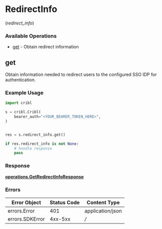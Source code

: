# RedirectInfo
(*redirect_info*)

### Available Operations

* [get](#get) - Obtain redirect information

## get

Obtain information needed to redirect users to the configured SSO IDP for authentication.

### Example Usage

```python
import cribl

s = cribl.Cribl(
    bearer_auth="<YOUR_BEARER_TOKEN_HERE>",
)


res = s.redirect_info.get()

if res.redirect_info is not None:
    # handle response
    pass

```


### Response

**[operations.GetRedirectInfoResponse](../../models/operations/getredirectinforesponse.md)**
### Errors

| Error Object     | Status Code      | Content Type     |
| ---------------- | ---------------- | ---------------- |
| errors.Error     | 401              | application/json |
| errors.SDKError  | 4xx-5xx          | */*              |
